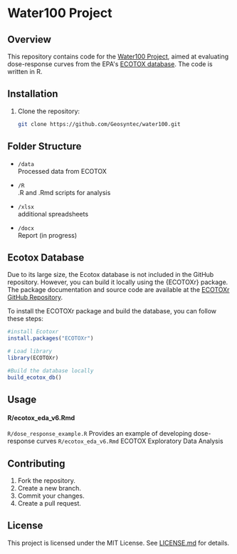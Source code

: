 # Water100 Project

## Overview
This repository contains code for the [Water100 Project](https://water100project.org/), aimed at evaluating dose-response curves from the EPA's [ECOTOX database](https://cfpub.epa.gov/ecotox/). The code is written in R.


## Installation

1. Clone the repository:
   ```bash
   git clone https://github.com/Geosyntec/water100.git
   ```


## Folder Structure

* `/data`               
     Processed data from ECOTOX



* `/R`  
     .R and .Rmd scripts for analysis

* `/xlsx`   
additional spreadsheets   
* `/docx`   
    Report (in progress)
  
## Ecotox Database
Due to its large size, the Ecotox database is not included in the GitHub repository. However, you can build it locally using the {ECOTOXr} package. 
The package documentation and source code are available at the [ECOTOXr GitHub Repository](https://github.com/pepijn-devries/ECOTOXr).

To install the ECOTOXr package and build the database, you can follow these steps:

``` r
#install Ecotoxr
install.packages("ECOTOXr")

# Load library
library(ECOTOXr)

#Build the database locally
build_ecotox_db() 
```

## Usage
#### R/ecotox_eda_v6.Rmd

```R/dose_response_example.R``` Provides an example of developing dose-response curves 
```R/ecotox_eda_v6.Rmd``` ECOTOX Exploratory Data Analysis


## Contributing

1. Fork the repository.
2. Create a new branch.
3. Commit your changes.
4. Create a pull request.



## License

This project is licensed under the MIT License. See [LICENSE.md](LICENSE.md) for details.

